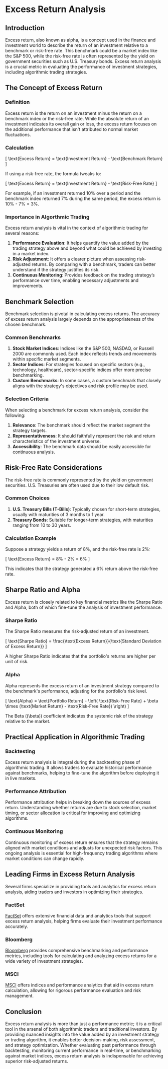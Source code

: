# Excess Return Analysis

## Introduction

Excess return, also known as alpha, is a concept used in the finance and investment world to describe the return of an investment relative to a benchmark or risk-free rate. This benchmark could be a market index like the S&P 500, while the risk-free rate is often represented by the yield on government securities such as U.S. Treasury bonds. Excess return analysis is a crucial metric in evaluating the performance of investment strategies, including algorithmic trading strategies.

## The Concept of Excess Return

### Definition

Excess return is the return on an investment minus the return on a benchmark index or the risk-free rate. While the absolute return of an investment indicates its overall gain or loss, the excess return focuses on the additional performance that isn't attributed to normal market fluctuations.

### Calculation

\[ \text{Excess Return} = \text{Investment Return} - \text{Benchmark Return} \]

If using a risk-free rate, the formula tweaks to:

\[ \text{Excess Return} = \text{Investment Return} - \text{Risk-Free Rate} \]

For example, if an investment returned 10% over a period and the benchmark index returned 7% during the same period, the excess return is 10% - 7% = 3%.

### Importance in Algorthmic Trading

Excess return analysis is vital in the context of algorithmic trading for several reasons:

1. **Performance Evaluation**: It helps quantify the value added by the trading strategy above and beyond what could be achieved by investing in a market index.
2. **Risk Adjustment**: It offers a clearer picture when assessing risk-adjusted returns. By comparing with a benchmark, traders can better understand if the strategy justifies its risk.
3. **Continuous Monitoring**: Provides feedback on the trading strategy’s performance over time, enabling necessary adjustments and improvements.

## Benchmark Selection

Benchmark selection is pivotal in calculating excess returns. The accuracy of excess return analysis largely depends on the appropriateness of the chosen benchmark.

### Common Benchmarks

1. **Stock Market Indices**: Indices like the S&P 500, NASDAQ, or Russell 2000 are commonly used. Each index reflects trends and movements within specific market segments.
2. **Sector Indices**: For strategies focused on specific sectors (e.g., technology, healthcare), sector-specific indices offer more precise benchmarking.
3. **Custom Benchmarks**: In some cases, a custom benchmark that closely aligns with the strategy's objectives and risk profile may be used.

### Selection Criteria

When selecting a benchmark for excess return analysis, consider the following:
1. **Relevance**: The benchmark should reflect the market segment the strategy targets.
2. **Representativeness**: It should faithfully represent the risk and return characteristics of the investment universe.
3. **Accessibility**: The benchmark data should be easily accessible for continuous analysis.

## Risk-Free Rate Considerations

The risk-free rate is commonly represented by the yield on government securities. U.S. Treasuries are often used due to their low default risk.

### Common Choices

1. **U.S. Treasury Bills (T-Bills)**: Typically chosen for short-term strategies, usually with maturities of 3 months to 1 year.
2. **Treasury Bonds**: Suitable for longer-term strategies, with maturities ranging from 10 to 30 years.

### Calculation Example

Suppose a strategy yields a return of 8%, and the risk-free rate is 2%:

\[ \text{Excess Return} = 8\% - 2\% = 6\% \]

This indicates that the strategy generated a 6% return above the risk-free rate.

## Sharpe Ratio and Alpha

Excess return is closely related to key financial metrics like the Sharpe Ratio and Alpha, both of which fine-tune the analysis of investment performance.

### Sharpe Ratio

The Sharpe Ratio measures the risk-adjusted return of an investment.

\[ \text{Sharpe Ratio} = \frac{\text{Excess Return}}{\text{Standard Deviation of Excess Return}} \]

A higher Sharpe Ratio indicates that the portfolio's returns are higher per unit of risk.

### Alpha

Alpha represents the excess return of an investment strategy compared to the benchmark's performance, adjusting for the portfolio's risk level.

\[ \text{Alpha} = \text{Portfolio Return} - \left( \text{Risk-Free Rate} + \beta \times (\text{Market Return} - \text{Risk-Free Rate}) \right) \]

The Beta (\(\beta\)) coefficient indicates the systemic risk of the strategy relative to the market.

## Practical Application in Algorithmic Trading

### Backtesting

Excess return analysis is integral during the backtesting phase of algorithmic trading. It allows traders to evaluate historical performance against benchmarks, helping to fine-tune the algorithm before deploying it in live markets.

### Performance Attribution

Performance attribution helps in breaking down the sources of excess return. Understanding whether returns are due to stock selection, market timing, or sector allocation is critical for improving and optimizing algorithms.

### Continuous Monitoring

Continuous monitoring of excess return ensures that the strategy remains aligned with market conditions and adjusts for unexpected risk factors. This ongoing analysis is essential for high-frequency trading algorithms where market conditions can change rapidly.

## Leading Firms in Excess Return Analysis

Several firms specialize in providing tools and analytics for excess return analysis, aiding traders and investors in optimizing their strategies.

### FactSet

[FactSet](https://www.factset.com) offers extensive financial data and analytics tools that support excess return analysis, helping firms evaluate their investment performance accurately.

### Bloomberg

[Bloomberg](https://www.bloomberg.com) provides comprehensive benchmarking and performance metrics, including tools for calculating and analyzing excess returns for a wide variety of investment strategies.

### MSCI

[MSCI](https://www.msci.com) offers indices and performance analytics that aid in excess return calculation, allowing for rigorous performance evaluation and risk management.

## Conclusion

Excess return analysis is more than just a performance metric; it is a critical tool in the arsenal of both algorithmic traders and traditional investors. By providing nuanced insights into the value added by an investment strategy or trading algorithm, it enables better decision-making, risk assessment, and strategy optimization. Whether evaluating past performance through backtesting, monitoring current performance in real-time, or benchmarking against market indices, excess return analysis is indispensable for achieving superior risk-adjusted returns.
